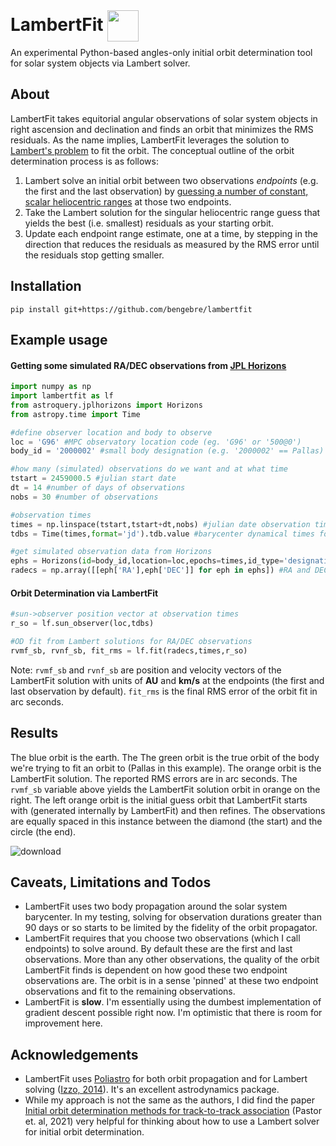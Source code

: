 
# LambertFit <img width="50" style="position:relative; top: 17px;" src="https://user-images.githubusercontent.com/882036/210149703-cc463438-7562-47c4-99d7-08aab9424648.gif">

An experimental Python-based angles-only initial orbit determination tool for solar system objects via Lambert solver.

## About

LambertFit takes equitorial angular observations of solar system objects in right ascension and declination and finds an orbit that minimizes the  RMS residuals.  As the name implies, LambertFit leverages the solution to [Lambert's problem](https://en.wikipedia.org/wiki/Lambert%27s_problem) to fit the orbit.  The conceptual outline of the orbit determination process is as follows:

1. Lambert solve an initial orbit between two observations *endpoints* (e.g. the first and the last observation) by [guessing a number of constant, scalar heliocentric ranges](https://www.benengebreth.org/dynamic-sky/geocentric-to-heliocentric/) at those two endpoints.
2. Take the Lambert solution for the singular heliocentric range guess that yields the best (i.e. smallest) residuals as your starting orbit.
3. Update each endpoint range estimate, one at a time, by stepping in the direction that reduces the residuals as measured by the RMS error until the  residuals stop getting smaller.

## Installation
```
pip install git+https://github.com/bengebre/lambertfit
```

## Example usage

#### Getting some simulated RA/DEC observations from [JPL Horizons](https://ssd.jpl.nasa.gov/horizons/app.html)
```python
import numpy as np
import lambertfit as lf
from astroquery.jplhorizons import Horizons
from astropy.time import Time

#define observer location and body to observe
loc = 'G96' #MPC observatory location code (eg. 'G96' or '500@0')
body_id = '2000002' #small body designation (e.g. '2000002' == Pallas)

#how many (simulated) observations do we want and at what time
tstart = 2459000.5 #julian start date
dt = 14 #number of days of observations
nobs = 30 #number of observations

#observation times
times = np.linspace(tstart,tstart+dt,nobs) #julian date observation times
tdbs = Time(times,format='jd').tdb.value #barycenter dynamical times for the observations

#get simulated observation data from Horizons
ephs = Horizons(id=body_id,location=loc,epochs=times,id_type='designation').ephemerides()
radecs = np.array([[eph['RA'],eph['DEC']] for eph in ephs]) #RA and DEC in degrees
```

#### Orbit Determination via LambertFit
```python
#sun->observer position vector at observation times
r_so = lf.sun_observer(loc,tdbs)

#OD fit from Lambert solutions for RA/DEC observations 
rvmf_sb, rvnf_sb, fit_rms = lf.fit(radecs,times,r_so)
```

Note: ```rvmf_sb``` and ```rvnf_sb``` are position and velocity vectors of the LambertFit solution with units of **AU** and **km/s** at the endpoints (the first and last observation by default).  ```fit_rms``` is the final RMS error of the orbit fit in arc seconds.

## Results
The blue orbit is the earth.  The The green orbit is the true orbit of the body we're trying to fit an orbit to (Pallas in this example).  The orange orbit is the LambertFit solution.  The reported RMS errors are in arc seconds.  The ```rvmf_sb``` variable above yields the LambertFit solution orbit in orange on the right.  The left orange orbit is the initial guess orbit that LambertFit starts with (generated internally by LambertFit) and then refines.  The observations are equally spaced in this instance between the diamond (the start) and the circle (the end).

![download](https://user-images.githubusercontent.com/882036/210093698-9225f7b0-753c-4d20-b5db-ebefd7308ad0.png)

## Caveats, Limitations and Todos

- LambertFit uses two body propagation around the solar system barycenter.  In my testing, solving for observation durations greater than 90 days or so starts to be limited by the fidelity of the orbit propagator.
- LambertFit requires that you choose two observations (which I call endpoints) to solve around.  By default these are the first and last observations.  More than any other observations, the quality of the orbit LambertFit finds is dependent on how good these two endpoint observations are.  The orbit is in a sense 'pinned' at these two endpoint observations and fit to the remaining observations.
- LambertFit is **slow**.  I'm essentially using the dumbest implementation of gradient descent possible right now.  I'm optimistic that there is room for improvement here.

## Acknowledgements
- LambertFit uses [Poliastro](https://github.com/poliastro/poliastro) for both orbit propagation and for Lambert solving ([Izzo, 2014](https://arxiv.org/abs/1403.2705)).  It's an excellent astrodynamics package.
- While my approach is not the same as the authors, I did find the paper [Initial orbit determination methods for track-to-track association](https://www.sciencedirect.com/science/article/pii/S0273117721005287#n0010) (Pastor et. al, 2021) very helpful for thinking about how to use a Lambert solver for initial orbit determination.
